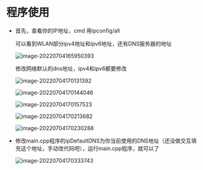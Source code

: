 # 程序使用

- 首先，查看你的IP地址，cmd 用ipconfig/all

  可以看到WLAN部分ipv4地址和ipv6地址，还有DNS服务器的地址

  ![image-20220704165950393](C:/Users/lenovo/AppData/Roaming/Typora/typora-user-images/image-20220704165950393.png)

  修改网络默认的dns地址，ipv4和ipv6都要修改

  ![image-20220704170131392](C:/Users/lenovo/AppData/Roaming/Typora/typora-user-images/image-20220704170131392.png)

  ![image-20220704170144046](C:/Users/lenovo/AppData/Roaming/Typora/typora-user-images/image-20220704170144046.png)

  ![image-20220704170157523](C:/Users/lenovo/AppData/Roaming/Typora/typora-user-images/image-20220704170157523.png)

  ![image-20220704170213682](C:/Users/lenovo/AppData/Roaming/Typora/typora-user-images/image-20220704170213682.png)

  ![image-20220704170230288](C:/Users/lenovo/AppData/Roaming/Typora/typora-user-images/image-20220704170230288.png)

  

- 修改main.cpp程序的ipDefaultDNS为你当前使用的DNS地址（还没做交互填充这个地址，手动改代码吧），运行main.cpp程序，就可以了

  ![image-20220704170333743](C:/Users/lenovo/AppData/Roaming/Typora/typora-user-images/image-20220704170333743.png)

  